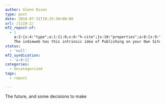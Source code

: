 ```yaml
---
author: Glenn Dixon
type: post
date: 2018-07-31T19:25:58+00:00
url: /1110-2/
mf2_repost-of:
  - |
    a:2:{s:4:"type";a:1:{i:0;s:6:"h-cite";}s:10:"properties";a:8:{s:9:"published";a:1:{i:0;s:25:"2018-07-31T14:32:38+00:00";}s:7:"updated";a:1:{i:0;s:25:"2018-07-31T14:32:38+00:00";}s:7:"summary";a:1:{i:0;s:304:"Just a quick note: ostensibly to fight algorithmic propaganda, Facebook is shutting off API access to publish to profiles tomorrow. I expect other platforms to follow. That's completely their right.
    The indieweb has this intrinsic idea of Publishing on your Own Site, Syndicating Elsewhere: automatic...";}s:4:"name";a:1:{i:0;s:24:"Stepping back from POSSE";}s:3:"url";a:1:{i:0;s:45:"https://werd.io/2018/stepping-back-from-posse";}s:11:"publication";a:1:{i:0;s:15:"Ben Werdmüller";}s:8:"featured";a:1:{i:0;s:55:"https://werd.io/file/5b6071cad3c9b236ed59eb32/thumb.png";}s:6:"author";a:3:{s:4:"name";s:15:"Ben Werdmüller";s:3:"url";s:31:"https://werd.io/profile/benwerd";s:5:"photo";s:55:"https://werd.io/file/56c4b818bed7de5b507fa2a5/thumb.jpg";}}}
status:
  - 'null'
mf2_syndication:
  - 'a:0:{}'
categories:
  - Uncategorized
tags:
  - repost

---
```

The future, and some decisions to make